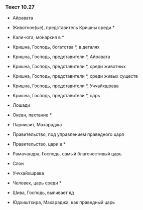 ### Текст 10.27

- Айравата

- Животное(ые), представитель Кришны среди *

- Кали-юга, монархия в *

- Кришна, Господь, богатства *, в деталях

- Кришна, Господь, представители *, Айравата

- Кришна, Господь, представители *, среди животных

- Кришна, Господь, представители *, среди живых существ

- Кришна, Господь, представители *, Уччайхшрава

- Кришна, Господь, представители *, царь

- Лошади

- Океан, пахтание *

- Парикшит, Махараджа

- Правительство, под управлением праведного царя

- Правительство, цари в *

- Рамачандра, Господь, самый благочестивый царь

- Слон

- Уччхайхшрава

- Человек, царь среди *

- Шива, Господь, выпивает яд

- Юдхиштхира, Махараджа, как праведный царь
	
